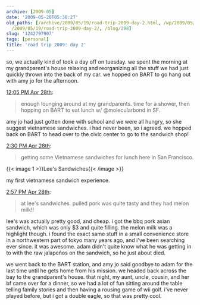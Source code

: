 ```yaml
---
archive: [2009-05]
date: '2009-05-20T05:38:27'
old_paths: [/archive/2009/05/19/road-trip-2009-day-2.html, /wp/2009/05/19/road-trip-2009-day-2/,
  /2009/05/19/road-trip-2009-day-2/, /blog/298]
slug: '1242797907'
tags: [personal]
title: 'road trip 2009: day 2'
---
```


so, we actually kind of took a day off on tuesday. we spent the morning at
my grandparent's house relaxing and reorganizing all the stuff we had just
quickly thrown into the back of my car. we hopped on BART to go hang out
with amy jo for the afternoon.

[12:05 PM Apr 28th][1]:

> enough lounging around at my grandparents. time for a shower, then
> hopping on BART to eat lunch w/ @molecularbond in SF.

amy jo had just gotten done with school and we were all hungry, so she
suggest vietnamese sandwiches. i had never been, so i agreed. we hopped
back on BART to head over to the civic center to go to the sandwich shop!

[2:30 PM Apr 28th][2]:

> getting some Vietnamese sandwiches for lunch here in San Francisco.
 
{{< image 1 >}}Lee's Sandwiches{{< /image >}}

my first vietnamese sandwich experience.

[2:57 PM Apr 28th][4]:

> at lee's sandwiches. pulled pork was quite tasty and they had melon
> milk!!

lee's was actually pretty good, and cheap. i got the bbq pork asian
sandwich, which was only $3 and quite filling. the melon milk was
a highlight though. i found the exact same stuff in a small convenience
store in a northwestern part of tokyo many years ago, and i've been
searching ever since. it was awesome. adam didn't quite know what he was
getting in to with the raw jalapeños on the sandwich, so he just about
died.

we went back to the BART station, and amy jo said goodbye to adam for the
last time until he gets home from his mission. we headed back across the
bay to the grandparent's house. that night, my aunt, uncle, cousin, and
her bf came over for a dinner, so we had a lot of fun sitting around the
table telling family stories and then having a rousing game of wii golf.
i've never played before, but i got a double eagle, so that was pretty
cool.

[1]: http://twitter.com/bismark/status/1641116558
[2]: http://twitter.com/bismark/status/1642376905
[4]: http://twitter.com/bismark/status/1642619081

